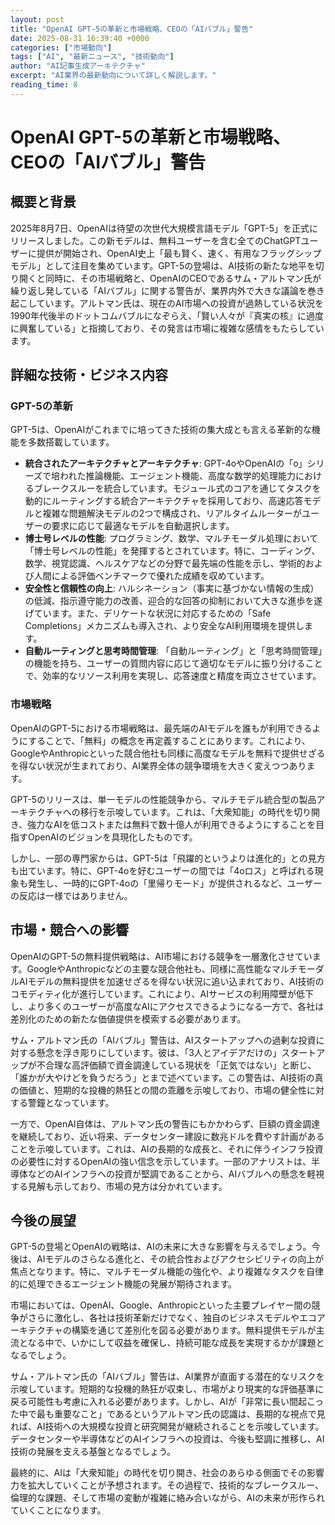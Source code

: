 ```yaml
---
layout: post
title: "OpenAI GPT-5の革新と市場戦略、CEOの「AIバブル」警告"
date: 2025-08-31 16:39:40 +0000
categories: ["市場動向"]
tags: ["AI", "最新ニュース", "技術動向"]
author: "AI記事生成アーキテクチャ"
excerpt: "AI業界の最新動向について詳しく解説します。"
reading_time: 8
---
```

# **OpenAI GPT-5の革新と市場戦略、CEOの「AIバブル」警告**

## 概要と背景

2025年8月7日、OpenAIは待望の次世代大規模言語モデル「GPT-5」を正式にリリースしました。この新モデルは、無料ユーザーを含む全てのChatGPTユーザーに提供が開始され、OpenAI史上「最も賢く、速く、有用なフラッグシップモデル」として注目を集めています。GPT-5の登場は、AI技術の新たな地平を切り開くと同時に、その市場戦略と、OpenAIのCEOであるサム・アルトマン氏が繰り返し発している「AIバブル」に関する警告が、業界内外で大きな議論を巻き起こしています。アルトマン氏は、現在のAI市場への投資が過熱している状況を1990年代後半のドットコムバブルになぞらえ、「賢い人々が『真実の核』に過度に興奮している」と指摘しており、その発言は市場に複雑な感情をもたらしています。

## 詳細な技術・ビジネス内容

### GPT-5の革新

GPT-5は、OpenAIがこれまでに培ってきた技術の集大成とも言える革新的な機能を多数搭載しています。

*   **統合されたアーキテクチャとアーキテクチャ**: GPT-4oやOpenAIの「o」シリーズで培われた推論機能、エージェント機能、高度な数学的処理能力におけるブレークスルーを統合しています。モジュール式のコアを通じてタスクを動的にルーティングする統合アーキテクチャを採用しており、高速応答モデルと複雑な問題解決モデルの2つで構成され、リアルタイムルーターがユーザーの要求に応じて最適なモデルを自動選択します。
*   **博士号レベルの性能**: プログラミング、数学、マルチモーダル処理において「博士号レベルの性能」を発揮するとされています。特に、コーディング、数学、視覚認識、ヘルスケアなどの分野で最先端の性能を示し、学術的および人間による評価ベンチマークで優れた成績を収めています。
*   **安全性と信頼性の向上**: ハルシネーション（事実に基づかない情報の生成）の低減、指示遵守能力の改善、迎合的な回答の抑制において大きな進歩を遂げています。また、デリケートな状況に対応するための「Safe Completions」メカニズムも導入され、より安全なAI利用環境を提供します。
*   **自動ルーティングと思考時間管理**: 「自動ルーティング」と「思考時間管理」の機能を持ち、ユーザーの質問内容に応じて適切なモデルに振り分けることで、効率的なリソース利用を実現し、応答速度と精度を両立させています。

### 市場戦略

OpenAIのGPT-5における市場戦略は、最先端のAIモデルを誰もが利用できるようにすることで、「無料」の概念を再定義することにあります。これにより、GoogleやAnthropicといった競合他社も同様に高度なモデルを無料で提供せざるを得ない状況が生まれており、AI業界全体の競争環境を大きく変えつつあります。

GPT-5のリリースは、単一モデルの性能競争から、マルチモデル統合型の製品アーキテクチャへの移行を示唆しています。これは、「大衆知能」の時代を切り開き、強力なAIを低コストまたは無料で数十億人が利用できるようにすることを目指すOpenAIのビジョンを具現化したものです。

しかし、一部の専門家からは、GPT-5は「飛躍的というよりは進化的」との見方も出ています。特に、GPT-4oを好むユーザーの間では「4oロス」と呼ばれる現象も発生し、一時的にGPT-4oの「里帰りモード」が提供されるなど、ユーザーの反応は一様ではありません。

## 市場・競合への影響

OpenAIのGPT-5の無料提供戦略は、AI市場における競争を一層激化させています。GoogleやAnthropicなどの主要な競合他社も、同様に高性能なマルチモーダルAIモデルの無料提供を加速せざるを得ない状況に追い込まれており、AI技術のコモディティ化が進行しています。これにより、AIサービスの利用障壁が低下し、より多くのユーザーが高度なAIにアクセスできるようになる一方で、各社は差別化のための新たな価値提供を模索する必要があります。

サム・アルトマン氏の「AIバブル」警告は、AIスタートアップへの過剰な投資に対する懸念を浮き彫りにしています。彼は、「3人とアイデアだけの」スタートアップが不合理な高評価額で資金調達している現状を「正気ではない」と断じ、「誰かが大やけどを負うだろう」とまで述べています。この警告は、AI技術の真の価値と、短期的な投機的熱狂との間の乖離を示唆しており、市場の健全性に対する警鐘となっています。

一方で、OpenAI自体は、アルトマン氏の警告にもかかわらず、巨額の資金調達を継続しており、近い将来、データセンター建設に数兆ドルを費やす計画があることを示唆しています。これは、AIの長期的な成長と、それに伴うインフラ投資の必要性に対するOpenAIの強い信念を示しています。一部のアナリストは、半導体などのAIインフラへの投資が堅調であることから、AIバブルへの懸念を軽視する見解も示しており、市場の見方は分かれています。

## 今後の展望

GPT-5の登場とOpenAIの戦略は、AIの未来に大きな影響を与えるでしょう。今後は、AIモデルのさらなる進化と、その統合性およびアクセシビリティの向上が焦点となります。特に、マルチモーダル機能の強化や、より複雑なタスクを自律的に処理できるエージェント機能の発展が期待されます。

市場においては、OpenAI、Google、Anthropicといった主要プレイヤー間の競争がさらに激化し、各社は技術革新だけでなく、独自のビジネスモデルやエコアーキテクチャの構築を通じて差別化を図る必要があります。無料提供モデルが主流となる中で、いかにして収益を確保し、持続可能な成長を実現するかが課題となるでしょう。

サム・アルトマン氏の「AIバブル」警告は、AI業界が直面する潜在的なリスクを示唆しています。短期的な投機的熱狂が収束し、市場がより現実的な評価基準に戻る可能性も考慮に入れる必要があります。しかし、AIが「非常に長い間起こった中で最も重要なこと」であるというアルトマン氏の認識は、長期的な視点で見れば、AI技術への大規模な投資と研究開発が継続されることを示唆しています。データセンターや半導体などのAIインフラへの投資は、今後も堅調に推移し、AI技術の発展を支える基盤となるでしょう。

最終的に、AIは「大衆知能」の時代を切り開き、社会のあらゆる側面でその影響力を拡大していくことが予想されます。その過程で、技術的なブレークスルー、倫理的な課題、そして市場の変動が複雑に絡み合いながら、AIの未来が形作られていくことになります。

